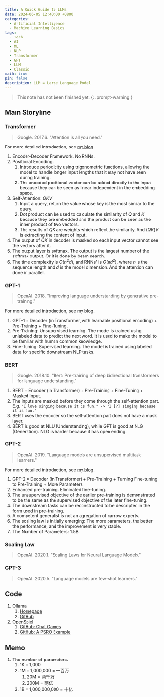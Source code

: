 ```yaml
---
title: A Quick Guide to LLMs
date: 2024-06-05 12:40:00 +0800
categories:
  - Artificial Intelligence
  - Machine Learning Basics
tags:
  - Tech
  - AI
  - ML
  - NLP
  - Transformer
  - GPT
  - LLM
  - Classic
math: true
pin: false
description: LLM = Large Language Model
---
```


> This note has not been finished yet.
{: .prompt-warning }

## Main Storyline

### Transformer
> Google. 2017.6. "Attention is all you need."

For more detailed introduction, see [my blog]({{site.baseurl}}/posts/Transformer/).

<!-- [obsidian test](_posts/Artificial%20Intelligence/Machine%20Learning%20Basics/2024-06-06-Transformer) -->

1. Encoder-Decoder Framework. No RNNs.
2. Positional Encoding. 
   1. Introduce periodicity using trigonometric functions, allowing the model to handle longer input lengths that it may not have seen during training.
   2. The encoded positional vector can be added directly to the input because they can be seen as linear independent in the embedding space.
3. Self-Attention: $QKV$ 
   1. Input a query, return the value whose key is the most similar to the query.
   2. Dot product can be used to calculate the similarity of $Q$ and $K$ because they are embedded and the product can be seen as the inner product of two vectors.
   3. The results of $QK$ are weights which reflect the similarity. And $(QK)V$ is extracting the content of input.
4. The output of $QK$ in decoder is masked so each input vector cannot see the vectors after it.
5. The output layer is softmax. The output is the largest number of the softmax output. Or it is done by beam search.
6. The time complexity is $O(n^2d),$ and RNNs' is $O(nd^2),$ where $n$ is the sequence length and $d$ is the model dimension. And the attention can done in parallel.

### GPT-1
> OpenAI. 2018. "Improving language understanding by generative pre-training."

For more detailed introduction, see [my blog]({{site.baseurl}}/posts/GPT/).

1. GPT-1 = Decoder (in Transformer, with learnable positional encoding) + Pre-Training + Fine-Tuning.
2. Pre-Training: Unsupervised learning. The model is trained using unlabeled data to predict the next word. It is used to make the model to be familiar with human common knowledge.
3. Fine-Tuning: Supervised learning. The model is trained using labeled data for specific downstream NLP tasks.
   
### BERT
> Google. 2018.10. "Bert: Pre-training of deep bidirectional transformers for language understanding."

1.  BERT = Encoder (in Transformer) + Pre-Training + Fine-Tuning + Masked Input.
2.  The inputs are masked before they come through the self-attention part. E.g. `"I love singing because it is fun." -> "I [?] singing because it is fun."`
3.  BERT uses the encoder so the self-attention part does not have a mask layer.
4.  BERT is good at NLU (Understanding), while GPT is good at NLG (Generation). NLG is harder because it has open ending.

### GPT-2
> OpenAI. 2019. "Language models are unsupervised multitask learners."

For more detailed introduction, see [my blog]({{site.baseurl}}/posts/GPT/#gpt-2).

1. GPT-2 = Decoder (in Transformer) + Pre-Training + Turning Fine-tuning to Pre-Training + More Parameters.
2. Enhanced pre-training. Eliminated fine-tuning.
  1. The unsupervised objective of the earlier pre-training is demonstrated to be the same as the supervised objective of the later fine-tuning.
  2. The downstream tasks can be reconstructed to be descripted in the form used in pre-training.
  3. A competent generalist is not an agregation of narrow experts.
3. The scaling law is initially emerging: The more parameters, the better the performance, and the improvement is very stable.
4. The Number of Parameters: 1.5B

### Scaling Law
> OpenAI. 2020.1. "Scaling Laws for Neural Language Models."


### GPT-3
> OpenAI. 2020.5. "Language models are few-shot learners."

## Code

1. Ollama
   1. [Homepage](https://ollama.com/)
   2. [GitHub](https://github.com/ollama/ollama)
2. OpenSpiel
   1. [GitHub: Chat Games](https://github.com/google-deepmind/open_spiel/tree/master/open_spiel/python/games/chat_games)
   2. [GitHub: A PSRO Example](https://github.com/google-deepmind/open_spiel/blob/master/open_spiel/python/examples/chat_game_psro_example.py)


## Memo
1. The number of parameters.
   1. 1K = 1,000
   2. 1M = 1,000,000 = 一百万
      1. 20M = 两千万
      2. 200M = 两亿
   3. 1B = 1,000,000,000 = 十亿